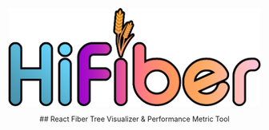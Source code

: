 ![](/assets/images/hifiber-logo.png)
<p align="center">
## React Fiber Tree Visualizer & Performance Metric Tool
  </p>
